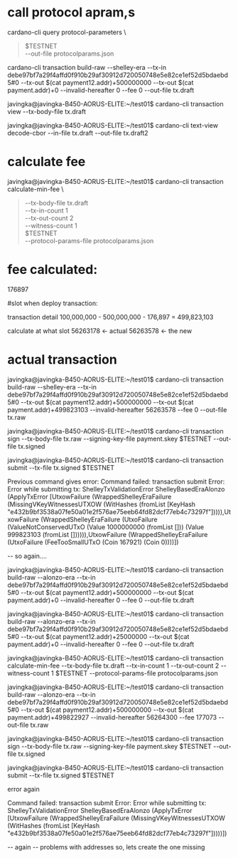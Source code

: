 # call protocol apram,s
cardano-cli query protocol-parameters \
> $TESTNET \
> --out-file protocolparams.json


cardano-cli transaction build-raw --shelley-era --tx-in debe97bf7a29f4affd0f910b29af30912d720050748e5e82ce1ef52d5bdaebd5#0 --tx-out $(cat payment12.addr)+500000000 --tx-out $(cat payment.addr)+0 --invalid-hereafter 0 --fee 0 --out-file tx.draft

javingka@javingka-B450-AORUS-ELITE:~/test01$ cardano-cli transaction view --tx-body-file tx.draft

javingka@javingka-B450-AORUS-ELITE:~/test01$ cardano-cli text-view decode-cbor --in-file tx.draft --out-file tx.draft2

# calculate fee
javingka@javingka-B450-AORUS-ELITE:~/test01$ cardano-cli transaction calculate-min-fee \
> --tx-body-file tx.draft \
> --tx-in-count 1 \
> --tx-out-count 2 \
> --witness-count 1 \
> $TESTNET \
> --protocol-params-file protocolparams.json 


# fee calculated:
176897

#slot when deploy transaction:

transaction detail
100,000,000 - 500,000,000 - 176,897 = 499,823,103

calculate at what slot
56263178 <- actual
56263578 <- the new

# actual transaction
javingka@javingka-B450-AORUS-ELITE:~/test01$ cardano-cli transaction build-raw --shelley-era --tx-in debe97bf7a29f4affd0f910b29af30912d720050748e5e82ce1ef52d5bdaebd5#0 --tx-out $(cat payment12.addr)+500000000 --tx-out $(cat payment.addr)+499823103 --invalid-hereafter 56263578 --fee 0 --out-file tx.raw

javingka@javingka-B450-AORUS-ELITE:~/test01$ cardano-cli transaction sign --tx-body-file tx.raw --signing-key-file payment.skey $TESTNET --out-file tx.signed

javingka@javingka-B450-AORUS-ELITE:~/test01$ cardano-cli transaction submit --tx-file tx.signed $TESTNET

Previous command gives error:
Command failed: transaction submit  Error: Error while submitting tx: ShelleyTxValidationError ShelleyBasedEraAlonzo (ApplyTxError [UtxowFailure (WrappedShelleyEraFailure (MissingVKeyWitnessesUTXOW (WitHashes (fromList [KeyHash "e432b9bf3538a07fe50a01e2f576ae75eeb64fd82dcf77eb4c73297f"])))),UtxowFailure (WrappedShelleyEraFailure (UtxoFailure (ValueNotConservedUTxO (Value 1000000000 (fromList [])) (Value 999823103 (fromList []))))),UtxowFailure (WrappedShelleyEraFailure (UtxoFailure (FeeTooSmallUTxO (Coin 167921) (Coin 0))))])

-- so again....

javingka@javingka-B450-AORUS-ELITE:~/test01$ cardano-cli transaction build-raw --alonzo-era --tx-in debe97bf7a29f4affd0f910b29af30912d720050748e5e82ce1ef52d5bdaebd5#0 --tx-out $(cat payment12.addr)+500000000 --tx-out $(cat payment.addr)+0 --invalid-hereafter 0 --fee 0 --out-file tx.draft

javingka@javingka-B450-AORUS-ELITE:~/test01$ cardano-cli transaction build-raw --alonzo-era --tx-in debe97bf7a29f4affd0f910b29af30912d720050748e5e82ce1ef52d5bdaebd5#0 --tx-out $(cat payment12.addr)+25000000 --tx-out $(cat payment.addr)+0 --invalid-hereafter 0 --fee 0 --out-file tx.draft

javingka@javingka-B450-AORUS-ELITE:~/test01$ cardano-cli transaction calculate-min-fee --tx-body-file tx.draft --tx-in-count 1 --tx-out-count 2 --witness-count 1 $TESTNET --protocol-params-file protocolparams.json 

javingka@javingka-B450-AORUS-ELITE:~/test01$ cardano-cli transaction build-raw --alonzo-era --tx-in debe97bf7a29f4affd0f910b29af30912d720050748e5e82ce1ef52d5bdaebd5#0 --tx-out $(cat payment12.addr)+500000000 --tx-out $(cat payment.addr)+499822927 --invalid-hereafter 56264300 --fee 177073 --out-file tx.raw

javingka@javingka-B450-AORUS-ELITE:~/test01$ cardano-cli transaction sign --tx-body-file tx.raw --signing-key-file payment.skey $TESTNET --out-file tx.signed

javingka@javingka-B450-AORUS-ELITE:~/test01$ cardano-cli transaction submit --tx-file tx.signed $TESTNET

error again

Command failed: transaction submit  Error: Error while submitting tx: ShelleyTxValidationError ShelleyBasedEraAlonzo (ApplyTxError [UtxowFailure (WrappedShelleyEraFailure (MissingVKeyWitnessesUTXOW (WitHashes (fromList [KeyHash "e432b9bf3538a07fe50a01e2f576ae75eeb64fd82dcf77eb4c73297f"]))))])

-- again
-- problems with addresses so, lets create the one missing





